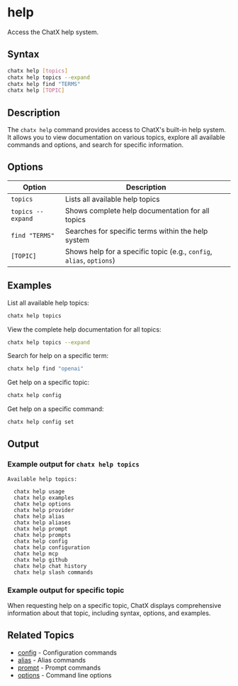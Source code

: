 # help

Access the ChatX help system.

## Syntax

```bash
chatx help [topics]
chatx help topics --expand
chatx help find "TERMS"
chatx help [TOPIC]
```

## Description

The `chatx help` command provides access to ChatX's built-in help system. It allows you to view documentation on various topics, explore all available commands and options, and search for specific information.

## Options

| Option | Description |
|--------|-------------|
| `topics` | Lists all available help topics |
| `topics --expand` | Shows complete help documentation for all topics |
| `find "TERMS"` | Searches for specific terms within the help system |
| `[TOPIC]` | Shows help for a specific topic (e.g., `config`, `alias`, `options`) |

## Examples

List all available help topics:

```bash
chatx help topics
```

View the complete help documentation for all topics:

```bash
chatx help topics --expand
```

Search for help on a specific term:

```bash
chatx help find "openai"
```

Get help on a specific topic:

```bash
chatx help config
```

Get help on a specific command:

```bash
chatx help config set
```

## Output

### Example output for `chatx help topics`

```
Available help topics:

  chatx help usage
  chatx help examples
  chatx help options
  chatx help provider
  chatx help alias
  chatx help aliases
  chatx help prompt
  chatx help prompts
  chatx help config
  chatx help configuration
  chatx help mcp
  chatx help github
  chatx help chat history
  chatx help slash commands
```

### Example output for specific topic

When requesting help on a specific topic, ChatX displays comprehensive information about that topic, including syntax, options, and examples.

## Related Topics

- [config](config/index.md) - Configuration commands
- [alias](alias/index.md) - Alias commands
- [prompt](prompt/index.md) - Prompt commands
- [options](options/index.md) - Command line options